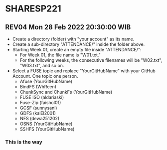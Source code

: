 # SHARESP221

## REV04 Mon 28 Feb 2022 20:30:00 WIB

* Create a directory (folder) with "your account" as its name.
* Create a sub-directory "ATTENDANCE/" inside the folder above.
* Starting Week 01, create an empty file inside "ATTENDANCE/":
  * For Week 01, the file name is "W01.txt."
  * For the following weeks, the consecutive filenames will be "W02.txt", "W03.txt", and so on.
* Select a FUSE topic and replace "YourGitHubName" with your GitHub Account. One topic one person.
  * Afuse (YourGitHubName)
  * BindFS (WhReen)
  * ChunkSync and ChunkFs (YourGitHubName)
  * FUSE ISO (aldariaski)
  * Fuse-Zip (faishol01)
  * GCSF (sunnysani)
  * GDFS (kalEl2001)
  * NFS (dewa251202)
  * OSNS (YourGitHubName)
  * SSHFS (YourGitHubName)

### This is the way
